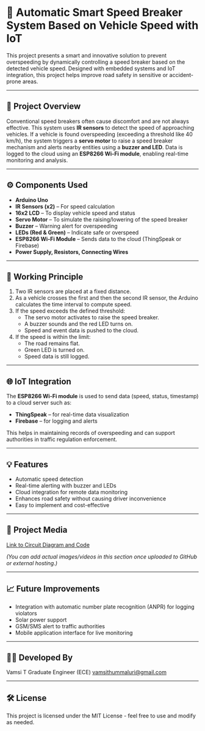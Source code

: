 # 🚗 Automatic Smart Speed Breaker System Based on Vehicle Speed with IoT

This project presents a smart and innovative solution to prevent overspeeding by dynamically controlling a speed breaker based on the detected vehicle speed. Designed with embedded systems and IoT integration, this project helps improve road safety in sensitive or accident-prone areas.

---

## 📌 Project Overview

Conventional speed breakers often cause discomfort and are not always effective. This system uses **IR sensors** to detect the speed of approaching vehicles. If a vehicle is found overspeeding (exceeding a threshold like 40 km/h), the system triggers a **servo motor** to raise a speed breaker mechanism and alerts nearby entities using a **buzzer and LED**. Data is logged to the cloud using an **ESP8266 Wi-Fi module**, enabling real-time monitoring and analysis.

---

## ⚙️ Components Used

- **Arduino Uno**
- **IR Sensors (x2)** – For speed calculation
- **16x2 LCD** – To display vehicle speed and status
- **Servo Motor** – To simulate the raising/lowering of the speed breaker
- **Buzzer** – Warning alert for overspeeding
- **LEDs (Red & Green)** – Indicate safe or overspeed
- **ESP8266 Wi-Fi Module** – Sends data to the cloud (ThingSpeak or Firebase)
- **Power Supply, Resistors, Connecting Wires**

---

## 🧠 Working Principle

1. Two IR sensors are placed at a fixed distance.
2. As a vehicle crosses the first and then the second IR sensor, the Arduino calculates the time interval to compute speed.
3. If the speed exceeds the defined threshold:
   - The servo motor activates to raise the speed breaker.
   - A buzzer sounds and the red LED turns on.
   - Speed and event data is pushed to the cloud.
4. If the speed is within the limit:
   - The road remains flat.
   - Green LED is turned on.
   - Speed data is still logged.

---

## 🌐 IoT Integration

The **ESP8266 Wi-Fi module** is used to send data (speed, status, timestamp) to a cloud server such as:
- **ThingSpeak** – for real-time data visualization
- **Firebase** – for logging and alerts

This helps in maintaining records of overspeeding and can support authorities in traffic regulation enforcement.

---

## 💡 Features

- Automatic speed detection
- Real-time alerting with buzzer and LEDs
- Cloud integration for remote data monitoring
- Enhances road safety without causing driver inconvenience
- Easy to implement and cost-effective

---

## 📸 Project Media

[Link to Circuit Diagram and Code](https://drive.google.com/file/d/1nGDs6Pp2ZHf9SxvlADdeTeOrwtgM-tXF/view?usp=sharing)

*(You can add actual images/videos in this section once uploaded to GitHub or external hosting.)*

---

## 📈 Future Improvements

- Integration with automatic number plate recognition (ANPR) for logging violators
- Solar power support
- GSM/SMS alert to traffic authorities
- Mobile application interface for live monitoring

---

## 👨‍💻 Developed By

Vamsi T 
Graduate Engineer (ECE) 
vamsithummaluri@gmail.com 

---

## 🛠️ License

This project is licensed under the MIT License - feel free to use and modify as needed.


